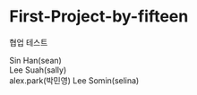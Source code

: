 # First-Project-by-fifteen
협업 테스트

Sin Han(sean)  
Lee Suah(sally)  
alex.park(박민영)
Lee Somin(selina)

